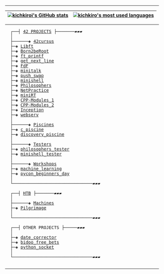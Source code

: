 ---------------
<div align="center">
  
| [![kichkiroi's GitHub stats](https://github-readme-stats.vercel.app/api?username=kichkiro&theme=github_dark&show_icons=true&rank_icon=github&&border_color=0d1117)](https://github.com/kichkiro?tab=repositories) | [![kichkiro's most used languages](https://github-readme-stats.vercel.app/api/top-langs/?username=kichkiro&layout=compact&theme=github_dark&langs_count=8&border_color=0d1117&hide=makefile)](https://github.com/kichkiro?tab=repositories) |
|:-:|:-:|
</div>

--------------

<pre>
  ┌──┤ <a href="https://github.com/kichkiro/42">42 PROJECTS</a> ├───────▰▰▰
  │
  ├──────◈ <a href="https://github.com/kichkiro/42/tree/main/42cursus">42cursus</a>
  ├─◈ <a href="https://github.com/kichkiro/42/tree/main/42cursus/0-libft">Libft</a>
  ├─◈ <a href="https://github.com/kichkiro/42/tree/main/42cursus/1-born2beroot">Born2beRoot</a>
  ├─◈ <a href="https://github.com/kichkiro/42/tree/main/42cursus/1-ft_printf">ft_printf</a>
  ├─◈ <a href="https://github.com/kichkiro/42/tree/main/42cursus/1-get_next_line">get_next_line</a>
  ├─◈ <a href="https://github.com/kichkiro/42/tree/main/42cursus/2-fdf">FdF</a>
  ├─◈ <a href="https://github.com/kichkiro/42/tree/main/42cursus/2-minitalk">minitalk</a>
  ├─◈ <a href="https://github.com/kichkiro/42/tree/main/42cursus/2-push_swap">push_swap</a>
  ├─◈ <a href="https://github.com/kichkiro/minishell">minishell</a>
  ├─◈ <a href="https://github.com/kichkiro/42/tree/main/42cursus/3-philosophers">Philosophers</a>
  ├─◈ <a href="https://github.com/kichkiro/42/tree/main/42cursus/4-NetPractice">NetPractice</a>
  ├─◈ <a href="https://github.com/kichkiro/miniRT">miniRT</a>
  ├─◈ <a href="https://github.com/kichkiro/42/tree/main/42cursus/4-CPP-Modules_1">CPP-Modules_1</a>
  ├─◈ <a href="https://github.com/kichkiro/42/tree/main/42cursus/5-CPP-Modules_2">CPP-Modules_2</a>
  ├─◈ <a href="https://github.com/kichkiro/42/tree/main/42cursus/5-Inception">Inception</a>
  ├─◈ <a href="https://github.com/kichkiro/webserv">webserv</a>
  │
  ├──────◈ <a href="https://github.com/kichkiro/42/tree/main/piscines">Piscines</a>
  ├─◈ <a href="https://github.com/kichkiro/42/tree/main/piscines/c_piscine">c_piscine</a>
  ├─◈ <a href="https://github.com/kichkiro/42/tree/main/piscines/discovery_piscine">discovery_piscine</a>
  │
  ├──────◈ <a href="https://github.com/kichkiro/42/tree/main/testers">Testers</a>
  ├─◈ <a href="https://github.com/kichkiro/philosophers_tester">philosophers_tester</a>
  ├─◈ <a href="https://github.com/kichkiro/minishell_tester">minishell_tester</a>
  │
  ├──────◈ <a href="https://github.com/kichkiro/42/tree/main/workshops">Workshops</a>
  ├─◈ <a href="https://github.com/kichkiro/42/tree/main/workshops/machine_learning">machine_learning</a>
  ├─◈ <a href="https://github.com/kichkiro/42/tree/main/workshops/pycon_beginners_day">pycon_beginners_day</a>
  │
  └───────────────────────────────▰▰▰
  
  ┌──┤ <a href="https://github.com/kichkiro/HTB">HTB</a> ├───────▰▰▰
  │
  ├──────◈ <a href="https://github.com/kichkiro/HTB/tree/main/machines">Machines</a>
  ├─◈ <a href="https://github.com/kichkiro/HTB/tree/main/machines/01_pilgrimage">Pilgrimage</a>
  │
  └───────────────────────────────▰▰▰

  ┌──┤ OTHER PROJECTS ├─────▰▰▰
  │
  ├─◈ <a href="https://github.com/kichkiro/date_corrector">date_corrector</a>
  ├─◈ <a href="https://github.com/kichkiro/bidoo_free_bets">bidoo_free_bets</a>
  ├─◈ <a href="https://github.com/kichkiro/python_socket">python_socket</a>
  │
  └───────────────────────────────▰▰▰

</pre>

---------------
